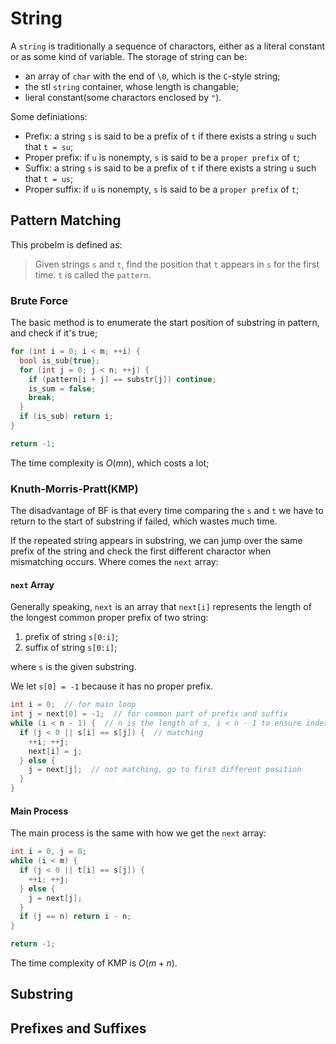 # String

A `string` is traditionally a sequence of charactors, either as a literal constant or as some kind of variable. The storage of string can be:

- an array of `char` with the end of `\0`, which is the `C`-style string;
- the stl `string` container, whose length is changable;
- lieral constant(some charactors enclosed by `"`).

Some definiations:

- Prefix: a string `s` is said to be a prefix of `t` if there exists a string `u` such that `t = su`;
- Proper prefix: if `u` is nonempty, `s` is said to be a `proper prefix` of `t`;
- Suffix: a string `s` is said to be a prefix of `t` if there exists a string `u` such that `t = us`;
- Proper suffix: if `u` is nonempty, `s` is said to be a `proper prefix` of `t`;

## Pattern Matching

This probelm is defined as:
> Given strings `s` and `t`, find the position that `t` appears in `s` for the first time. `t` is called the `pattern`.

### Brute Force

The basic method is to enumerate the start position of substring in pattern, and check if it's true;

```C++
for (int i = 0; i < m; ++i) {
  bool is_sub{true};
  for (int j = 0; j < n; ++j) {
    if (pattern[i + j] == substr[j]) continue;
    is_sum = false;
    break;
  }
  if (is_sub) return i;
}

return -1;
```

The time complexity is $O(mn)$, which costs a lot;

### Knuth-Morris-Pratt(KMP)

The disadvantage of BF is that every time comparing the `s` and `t` we have to return to the start of substring if failed, which wastes much time.

If the repeated string appears in substring, we can jump over the same prefix of the string and check the first different charactor when mismatching occurs. Where comes the `next` array:

#### `next` Array

Generally speaking, `next` is an array that `next[i]` represents the length of the longest common proper prefix of two string:

1. prefix of string `s[0:i]`;
2. suffix of string `s[0:i]`;

where `s` is the given substring.

We let `s[0] = -1` because it has no proper prefix.

```C++
int i = 0;  // for main loop
int j = next[0] = -1;  // for common part of prefix and suffix
while (i < n - 1) {  // n is the length of s, i < n - 1 to ensure index safety
  if (j < 0 || s[i] == s[j]) {  // matching
    ++i; ++j;
    next[i] = j;
  } else {
    j = next[j];  // not matching, go to first different position
  }
}
```

#### Main Process

The main process is the same with how we get the `next` array:

```C++
int i = 0, j = 0;
while (i < m) {
  if (j < 0 || t[i] == s[j]) {
    ++i; ++j;
  } else {
    j = next[j];
  }
  if (j == n) return i - n;
}

return -1;
```

The time complexity of KMP is $O(m + n)$.

## Substring

## Prefixes and Suffixes




